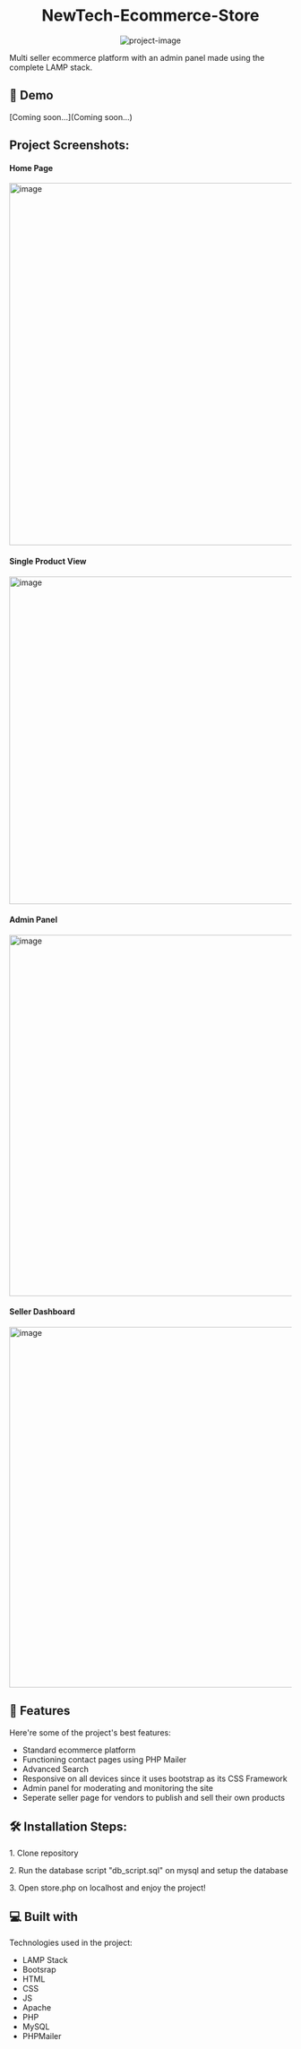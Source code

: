 <h1 align="center" id="title">NewTech-Ecommerce-Store</h1>

<p align="center"><img src="" alt="project-image"></p>

<p id="description">Multi seller ecommerce platform with an admin panel made using the complete LAMP stack.</p>

<h2>🚀 Demo</h2>

[Coming soon...](Coming soon...)

<h2>Project Screenshots:</h2>

<h4>Home Page</h4>
<img width="1348" height="647" alt="image" src="https://github.com/user-attachments/assets/1ca5a3ee-f718-4fb1-a70a-003ec582c656" />

<h4>Single Product View</h4>
<img width="1320" height="585" alt="image" src="https://github.com/user-attachments/assets/e909cc94-9328-4bb0-bb81-61744a0a7609" />

<h4>Admin Panel</h4>
<img width="1345" height="645" alt="image" src="https://github.com/user-attachments/assets/09ecfea5-423f-4a17-9770-6f6d610048dc" />

<h4>Seller Dashboard</h4>
<img width="1347" height="644" alt="image" src="https://github.com/user-attachments/assets/425f4932-2817-42dd-aeb2-74cb4a026980" />

  
<h2>🧐 Features</h2>

Here're some of the project's best features:

*   Standard ecommerce platform
*   Functioning contact pages using PHP Mailer
*   Advanced Search
*   Responsive on all devices since it uses bootstrap as its CSS Framework
*   Admin panel for moderating and monitoring the site
*   Seperate seller page for vendors to publish and sell their own products

<h2>🛠️ Installation Steps:</h2>

<p>1. Clone repository</p>

<p>2. Run the database script "db_script.sql" on mysql and setup the database</p>

<p>3. Open store.php on localhost and enjoy the project!</p>

  
  
<h2>💻 Built with</h2>

Technologies used in the project:

*   LAMP Stack
*   Bootsrap
*   HTML
*   CSS
*   JS
*   Apache
*   PHP
*   MySQL
*   PHPMailer
